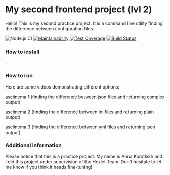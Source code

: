 # My second frontend project (lvl 2)

Hello! This is my second practice project. It is a command line utility finding the difference between configuration files.

![Node.js CI](https://github.com/afreakanist/frontend-project-lvl2/workflows/Node.js%20CI/badge.svg) [![Maintainability](https://api.codeclimate.com/v1/badges/d094422e91ac3eaa97c2/maintainability)](https://codeclimate.com/github/afreakanist/frontend-project-lvl2/maintainability) [![Test Coverage](https://api.codeclimate.com/v1/badges/d094422e91ac3eaa97c2/test_coverage)](https://codeclimate.com/github/afreakanist/frontend-project-lvl2/test_coverage) [![Build Status](https://travis-ci.org/afreakanist/frontend-project-lvl2.svg?branch=master)](https://travis-ci.org/afreakanist/frontend-project-lvl2)

### How to install

...

### How to run

Here are some videos demonstrating different options:

asciinema 1 (finding the difference between json files and returning complex output)

asciinema 2 (finding the difference between ini files and returning plain output)

asciinema 3 (finding the difference between yml files and returning json output)


### Additional information

Please notice that this is a practice project. My name is Anna Korotkikh and I did this project under supervision of the Hexlet Team. Don't hesitate to let me know if you think it needs fine-tuning!
